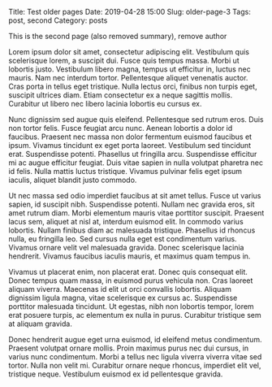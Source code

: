 Title: Test older pages
Date: 2019-04-28 15:00
Slug: older-page-3
Tags: post, second
Category: posts

This is the second page (also removed summary), remove author

Lorem ipsum dolor sit amet, consectetur adipiscing elit. Vestibulum quis scelerisque lorem, a suscipit dui. Fusce quis tempus massa. Morbi ut lobortis justo. Vestibulum libero magna, tempus ut efficitur in, luctus nec mauris. Nam nec interdum tortor. Pellentesque aliquet venenatis auctor. Cras porta in tellus eget tristique. Nulla lectus orci, finibus non turpis eget, suscipit ultrices diam. Etiam consectetur ex a neque sagittis mollis. Curabitur ut libero nec libero lacinia lobortis eu cursus ex.

Nunc dignissim sed augue quis eleifend. Pellentesque sed rutrum eros. Duis non tortor felis. Fusce feugiat arcu nunc. Aenean lobortis a dolor id faucibus. Praesent nec massa non dolor fermentum euismod faucibus et ipsum. Vivamus tincidunt ex eget porta laoreet. Vestibulum sed tincidunt erat. Suspendisse potenti. Phasellus ut fringilla arcu. Suspendisse efficitur mi ac augue efficitur feugiat. Duis vitae sapien in nulla volutpat pharetra nec id felis. Nulla mattis luctus tristique. Vivamus pulvinar felis eget ipsum iaculis, aliquet blandit justo commodo.

Ut nec massa sed odio imperdiet faucibus at sit amet tellus. Fusce ut varius sapien, id suscipit nibh. Suspendisse potenti. Nullam nec gravida eros, sit amet rutrum diam. Morbi elementum mauris vitae porttitor suscipit. Praesent lacus sem, aliquet at nisl at, interdum euismod elit. In commodo varius lobortis. Nullam finibus diam ac malesuada tristique. Phasellus id rhoncus nulla, eu fringilla leo. Sed cursus nulla eget est condimentum varius. Vivamus ornare velit vel malesuada gravida. Donec scelerisque lacinia hendrerit. Vivamus faucibus iaculis mauris, et maximus quam tempus in.

Vivamus ut placerat enim, non placerat erat. Donec quis consequat elit. Donec tempus quam massa, in euismod purus vehicula non. Cras laoreet aliquam viverra. Maecenas id elit ut orci convallis lobortis. Aliquam dignissim ligula magna, vitae scelerisque ex cursus ac. Suspendisse porttitor malesuada tincidunt. Ut egestas, nibh non lobortis tempor, lorem erat posuere turpis, ac elementum ex nulla in purus. Curabitur tristique sem at aliquam gravida.

Donec hendrerit augue eget urna euismod, id eleifend metus condimentum. Praesent volutpat ornare mollis. Proin maximus purus nec dui cursus, in varius nunc condimentum. Morbi a tellus nec ligula viverra viverra vitae sed tortor. Nulla non velit mi. Curabitur ornare neque rhoncus, imperdiet elit vel, tristique neque. Vestibulum euismod ex id pellentesque gravida.